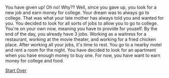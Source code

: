 You have given up! Oh no! Why?? Well, since you gave up, you look for a new job and earn money for college. Your dream was to always go to college. That was what your late mother has always told you and wanted for you. You decided to look for all sorts of jobs to allow you to go to college. You're on your own now, meaning you have to provide for youself. By the end of the day, you already have 3 jobs. Working as a waitress for a restaurant, working at the movie theater, and working for a fried chicken place. After working all your jobs, it's time to rest. You go to a nearby motel and rent a room for the night. You have decided to look for an apartment when you have enough money to buy one. For now, you have want to earn money for college and food.


[Start Over](../kicked-out.md)